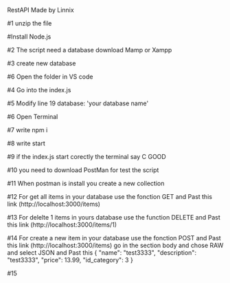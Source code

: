 RestAPI Made by Linnix 

#1 unzip the file 

#Install Node.js

#2 The script need a database download Mamp or Xampp

#3 create new database  

#6 Open the folder in VS code

#4 Go into the index.js 

#5 Modify line 19 database: 'your database name'

#6 Open Terminal

#7 write npm i

#8 write start 

#9 if the index.js start corectly the terminal say C GOOD

#10 you need to download PostMan for test the script 

#11 When postman is install you create a new collection 

#12 For get all items in your database use the fonction GET and Past this link (http://localhost:3000/items)

#13 For delelte 1 items in yours database use the function DELETE and Past this link (http://localhost:3000/items/1)

#14 For create a new item in your database use the fonction POST and Past this link (http://localhost:3000/items) go in the section body and chose RAW and select JSON and Past this 
    {
    "name": "test3333",
    "description": "test3333",
    "price": 13.99,
    "id_category": 3
}

#15 

